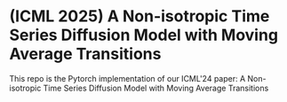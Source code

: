 # (ICML 2025) A Non-isotropic Time Series Diffusion Model with Moving Average Transitions
This repo is the Pytorch implementation of our ICML'24 paper: A Non-isotropic Time Series Diffusion Model with Moving Average Transitions


